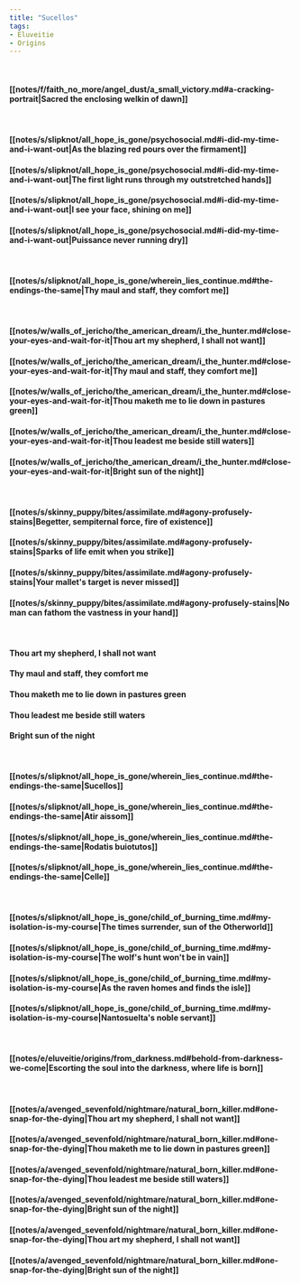 ```yaml
---
title: "Sucellos"
tags:
- Eluveitie
- Origins
---
```

&nbsp;
#### [[notes/f/faith_no_more/angel_dust/a_small_victory.md#a-cracking-portrait|Sacred the enclosing welkin of dawn]]
&nbsp;
#### [[notes/s/slipknot/all_hope_is_gone/psychosocial.md#i-did-my-time-and-i-want-out|As the blazing red pours over the firmament]]
#### [[notes/s/slipknot/all_hope_is_gone/psychosocial.md#i-did-my-time-and-i-want-out|The first light runs through my outstretched hands]]
#### [[notes/s/slipknot/all_hope_is_gone/psychosocial.md#i-did-my-time-and-i-want-out|I see your face, shining on me]]
#### [[notes/s/slipknot/all_hope_is_gone/psychosocial.md#i-did-my-time-and-i-want-out|Puissance never running dry]]
&nbsp;
#### [[notes/s/slipknot/all_hope_is_gone/wherein_lies_continue.md#the-endings-the-same|Thy maul and staff, they comfort me]]
&nbsp;
#### [[notes/w/walls_of_jericho/the_american_dream/i_the_hunter.md#close-your-eyes-and-wait-for-it|Thou art my shepherd, I shall not want]]
#### [[notes/w/walls_of_jericho/the_american_dream/i_the_hunter.md#close-your-eyes-and-wait-for-it|Thy maul and staff, they comfort me]]
#### [[notes/w/walls_of_jericho/the_american_dream/i_the_hunter.md#close-your-eyes-and-wait-for-it|Thou maketh me to lie down in pastures green]]
#### [[notes/w/walls_of_jericho/the_american_dream/i_the_hunter.md#close-your-eyes-and-wait-for-it|Thou leadest me beside still waters]]
#### [[notes/w/walls_of_jericho/the_american_dream/i_the_hunter.md#close-your-eyes-and-wait-for-it|Bright sun of the night]]
&nbsp;
#### [[notes/s/skinny_puppy/bites/assimilate.md#agony-profusely-stains|Begetter, sempiternal force, fire of existence]]
#### [[notes/s/skinny_puppy/bites/assimilate.md#agony-profusely-stains|Sparks of life emit when you strike]]
#### [[notes/s/skinny_puppy/bites/assimilate.md#agony-profusely-stains|Your mallet's target is never missed]]
#### [[notes/s/skinny_puppy/bites/assimilate.md#agony-profusely-stains|No man can fathom the vastness in your hand]]
&nbsp;
#### Thou art my shepherd, I shall not want
#### Thy maul and staff, they comfort me
#### Thou maketh me to lie down in pastures green
#### Thou leadest me beside still waters
#### Bright sun of the night
&nbsp;
#### [[notes/s/slipknot/all_hope_is_gone/wherein_lies_continue.md#the-endings-the-same|Sucellos]]
#### [[notes/s/slipknot/all_hope_is_gone/wherein_lies_continue.md#the-endings-the-same|Atir aissom]]
#### [[notes/s/slipknot/all_hope_is_gone/wherein_lies_continue.md#the-endings-the-same|Rodatis buiotutos]]
#### [[notes/s/slipknot/all_hope_is_gone/wherein_lies_continue.md#the-endings-the-same|Celle]]
&nbsp;
#### [[notes/s/slipknot/all_hope_is_gone/child_of_burning_time.md#my-isolation-is-my-course|The times surrender, sun of the Otherworld]]
#### [[notes/s/slipknot/all_hope_is_gone/child_of_burning_time.md#my-isolation-is-my-course|The wolf's hunt won't be in vain]]
#### [[notes/s/slipknot/all_hope_is_gone/child_of_burning_time.md#my-isolation-is-my-course|As the raven homes and finds the isle]]
#### [[notes/s/slipknot/all_hope_is_gone/child_of_burning_time.md#my-isolation-is-my-course|Nantosuelta's noble servant]]
&nbsp;
#### [[notes/e/eluveitie/origins/from_darkness.md#behold-from-darkness-we-come|Escorting the soul into the darkness, where life is born]]
&nbsp;
#### [[notes/a/avenged_sevenfold/nightmare/natural_born_killer.md#one-snap-for-the-dying|Thou art my shepherd, I shall not want]]
#### [[notes/a/avenged_sevenfold/nightmare/natural_born_killer.md#one-snap-for-the-dying|Thou maketh me to lie down in pastures green]]
#### [[notes/a/avenged_sevenfold/nightmare/natural_born_killer.md#one-snap-for-the-dying|Thou leadest me beside still waters]]
#### [[notes/a/avenged_sevenfold/nightmare/natural_born_killer.md#one-snap-for-the-dying|Bright sun of the night]]
#### [[notes/a/avenged_sevenfold/nightmare/natural_born_killer.md#one-snap-for-the-dying|Thou art my shepherd, I shall not want]]
#### [[notes/a/avenged_sevenfold/nightmare/natural_born_killer.md#one-snap-for-the-dying|Bright sun of the night]]
